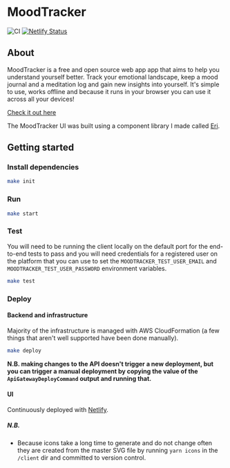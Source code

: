 # MoodTracker

![CI](https://github.com/benji6/moodtracker/workflows/CI/badge.svg)
[![Netlify Status](https://api.netlify.com/api/v1/badges/0d744c93-11e8-4072-85e2-4a168c1ae8ae/deploy-status)](https://app.netlify.com/sites/benji6-moodtracker/deploys)

## About

MoodTracker is a free and open source web app app that aims to help you understand yourself better. Track your emotional landscape, keep a mood journal and a meditation log and gain new insights into yourself. It's simple to use, works offline and because it runs in your browser you can use it across all your devices!

[Check it out here](https://moodtracker.link)

The MoodTracker UI was built using a component library I made called [Eri](https://github.com/benji6/eri).

## Getting started

### Install dependencies

```sh
make init
```

### Run

```sh
make start
```

### Test

You will need to be running the client locally on the default port for the end-to-end tests to pass and you will need credentials for a registered user on the platform that you can use to set the `MOODTRACKER_TEST_USER_EMAIL` and `MOODTRACKER_TEST_USER_PASSWORD` environment variables.

```sh
make test
```

### Deploy

#### Backend and infrastructure

Majority of the infrastructure is managed with AWS CloudFormation (a few things that aren't well supported have been done manually).

```sh
make deploy
```

**N.B. making changes to the API doesn't trigger a new deployment, but you can trigger a manual deployment by copying the value of the `ApiGatewayDeployCommand` output and running that.**

#### UI

Continuously deployed with [Netlify](http://netlify.com).

##### N.B.

- Because icons take a long time to generate and do not change often they are created from the master SVG file by running `yarn icons` in the `/client` dir and committed to version control.
